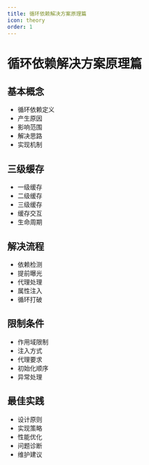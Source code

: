 ```yaml
---
title: 循环依赖解决方案原理篇
icon: theory
order: 1
---
```


# 循环依赖解决方案原理篇

## 基本概念
- 循环依赖定义
- 产生原因
- 影响范围
- 解决思路
- 实现机制

## 三级缓存
- 一级缓存
- 二级缓存
- 三级缓存
- 缓存交互
- 生命周期

## 解决流程
- 依赖检测
- 提前曝光
- 代理处理
- 属性注入
- 循环打破

## 限制条件
- 作用域限制
- 注入方式
- 代理要求
- 初始化顺序
- 异常处理

## 最佳实践
- 设计原则
- 实现策略
- 性能优化
- 问题诊断
- 维护建议
